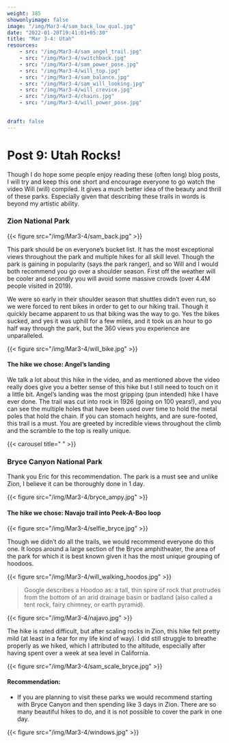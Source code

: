 ```yaml
---
weight: 385
showonlyimage: false
image: "/img/Mar3-4/sam_back_low_qual.jpg"
date: "2022-01-20T19:41:01+05:30"
title: "Mar 3-4: Utah"
resources:
    - src: "/img/Mar3-4/sam_angel_trail.jpg"
    - src: "/img/Mar3-4/switchback.jpg"
    - src: "/img/Mar3-4/sam_power_pose.jpg"
    - src: "/img/Mar3-4/will_top.jpg"
    - src: "/img/Mar3-4/sam_balance.jpg"
    - src: "/img/Mar3-4/sam_will_looking.jpg"
    - src: "/img/Mar3-4/will_crevice.jpg"
    - src: "/img/Mar3-4/chains.jpg"
    - src: "/img/Mar3-4/will_power_pose.jpg"
  

draft: false
---
```


# Post 9: Utah Rocks!

Though I do hope some people enjoy reading these (often long) blog posts, I will try and keep this one short and encourage everyone to go watch the video Will (will) compiled. It gives a much better idea of the beauty and thrill of these parks. Especially given that describing these trails in words is beyond my artistic ability. 

### Zion National Park


{{< figure src="/img/Mar3-4/sam_back.jpg" >}} 
&nbsp;

This park should be on everyone’s bucket list. It has the most exceptional views throughout the park and multiple hikes for all skill level. Though the park is gaining in popularity (says the park ranger), and so Will and I would both recommend you go over a shoulder season. First off the weather will be cooler and secondly you will avoid some massive crowds (over 4.4M people visited in 2019). 


We were so early in their shoulder season that shuttles didn’t even run, so we were forced to rent bikes in order to get to our hiking trail. Though it quickly became apparent to us that biking was the way to go. Yes the bikes sucked, and yes it was uphill for a few miles, and it took us an hour to go half way through the park, but the 360 views you experience are unparalleled. 

{{< figure src="/img/Mar3-4/will_bike.jpg" >}} 
&nbsp;

#### The hike we chose: Angel’s landing

We talk a lot about this hike in the video, and as mentioned above the video really does give you a better sense of this hike but I still need to touch on it a little bit. Angel’s landing was the most gripping (pun intended) hike I have ever done. The trail was cut into rock in 1926 (going on 100 years!), and you can see the multiple holes that have been used over time to hold the metal poles that hold the chain. If you can stomach heights, and are sure-footed, this trail is a must. You are greeted by incredible views throughout the climb and the scramble to the top is really unique.  

{{< carousel title=" " >}}
&nbsp;


### Bryce Canyon National Park 

Thank you Eric for this recommendation. The park is a must see and unlike Zion, I believe it can be thoroughly done in 1 day. 

{{< figure src="/img/Mar3-4/bryce_ampy.jpg" >}} 
&nbsp;

#### The hike we chose: Navajo trail into Peek-A-Boo loop 

{{< figure src="/img/Mar3-4/selfie_bryce.jpg" >}} 
&nbsp;

Though we didn’t do all the trails, we would recommend everyone do this one. It loops around a large section of the Bryce amphitheater, the area of the park for which it is best known given it has the most unique grouping of hoodoos. 

{{< figure src="/img/Mar3-4/will_walking_hoodos.jpg" >}} 
&nbsp;

> Google describes a Hoodoo as: a tall, thin spire of rock that protrudes from the bottom of an arid drainage basin or badland (also called a tent rock, fairy chimney, or earth pyramid).

{{< figure src="/img/Mar3-4/najavo.jpg" >}} 
&nbsp;

The hike is rated difficult, but after scaling rocks in Zion, this hike felt pretty mild (at least in a fear for my life kind of way). I did still struggle to breathe properly as we hiked, which I attributed to the altitude, especially after having spent over a week at sea level in California.

{{< figure src="/img/Mar3-4/sam_scale_bryce.jpg" >}} 
&nbsp;


#### Recommendation: 
* If you are planning to visit these parks we would recommend starting with Bryce Canyon and then spending like 3 days in Zion. There are so many beautiful hikes to do, and it is not possible to cover the park in one day. 

{{< figure src="/img/Mar3-4/windows.jpg" >}} 
&nbsp;























<!-- {{< youtube zjJoNcbdgAw >}}
&nbsp;  -->







